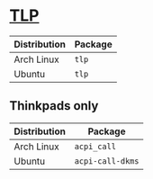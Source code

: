 # [TLP](https://github.com/linrunner/TLP)

| Distribution | Package |
| ------------ | ------- |
| Arch Linux   | `tlp`   |
| Ubuntu       | `tlp`   |

## Thinkpads only

| Distribution | Package          |
| ------------ | ---------------- |
| Arch Linux   | `acpi_call`      |
| Ubuntu       | `acpi-call-dkms` |
